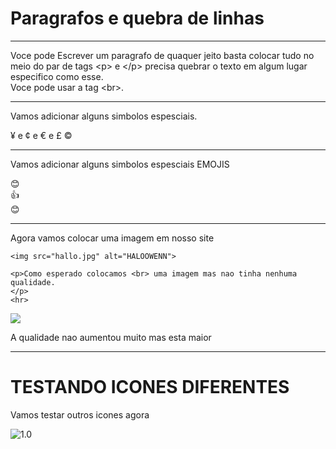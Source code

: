 <!DOCTYPE html>
<html lang="=pt-br">
<head>
    <meta charset="UTF-8">
    <meta name="viewport"
    content="widt=device-witch, initial-scale=2.0">
    <title>Primeiro Site</title>
    
</head>
<body>
    <h1>Paragrafos e quebra de linhas</h1>
    <hr>
    <p>Voce pode
        Escrever 
        um
        paragrafo de quaquer jeito basta <!--COMENTARIO OBS-->
        colocar tudo no <br> meio do par de tags &lt;p&gt; e &lt;/p&gt;
 precisa quebrar o texto em algum 
        lugar especifico como esse.
      <br> Voce pode usar a tag &lt;br&gt;. <br>
      <hr>
      <p>Vamos adicionar alguns simbolos espesciais.</p>
      &yen; e &cent; e &euro; e &pound;
      &copy;
      <hr>
      <p>Vamos adicionar alguns simbolos espesciais EMOJIS</p>
    &#x1F60A <br> &#x1F44D
      <br>😊
    </p>
    <hr>
    <p>Agora vamos colocar uma imagem em nosso site</p>
    
    <img src="hallo.jpg" alt="HALOOWENN">
    
    <p>Como esperado colocamos <br> uma imagem mas nao tinha nenhuma qualidade.
    </p>
    <hr>
<img src="hallo22.jpg">
<p>A qualidade nao aumentou muito mas esta maior</p>
<hr>
<h1>TESTANDO ICONES DIFERENTES</h1> 
<p>Vamos testar outros icones agora</p>
<img src="https://www.google.com/url?sa=i&url=https%3A%2F%2Fpt.wikipedia.org%2Fwiki%2FJavaScript&psig=AOvVaw2GzGjbF8gu4HrRbF2sv1Nz&ust=1730394306992000&source=images&cd=vfe&opi=89978449&ved=0CBQQjRxqFwoTCKDkpaHLtokDFQAAAAAdAAAAABAE1" alt="1.0">
</body>
